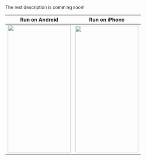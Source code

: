 The rest description is comming soon!

  Run on Android | Run on iPhone
   --- |  ---
   <img src="github/flutter_instagram_client_android.gif" width="200" height="407"> | <img src="github/flutter_instagra_client_ios.gif" width="200" height="402">

